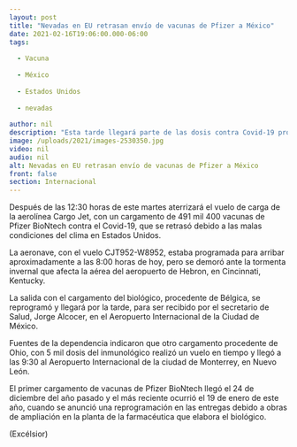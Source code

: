 ```yaml
---
layout: post
title: "Nevadas en EU retrasan envío de vacunas de Pfizer a México"
date: 2021-02-16T19:06:00.000-06:00
tags:
  
  - Vacuna
  
  - México
  
  - Estados Unidos
  
  - nevadas
  
author: nil
description: "Esta tarde llegará parte de las dosis contra Covid-19 programas para nuestro país; llega a Monterrey, Nuevo León, avión con 5 mil unidades del inmunológico"
image: /uploads/2021/images-2530350.jpg
video: nil
audio: nil
alt: Nevadas en EU retrasan envío de vacunas de Pfizer a México
front: false
section: Internacional
---
```


Después de las 12:30 horas de este martes aterrizará el vuelo de carga de la aerolínea Cargo Jet, con un cargamento de 491 mil 400 vacunas de Pfizer BioNtech contra el Covid-19, que se retrasó debido a las malas condiciones del clima en Estados Unidos.

La aeronave, con el vuelo CJT952-W8952, estaba programada para arribar aproximadamente a las 8:00 horas de hoy, pero se demoró ante la tormenta invernal que afecta la aérea del aeropuerto de Hebron, en Cincinnati, Kentucky.

La salida con el cargamento del biológico, procedente de Bélgica, se reprogramó y llegará por la tarde, para ser recibido por el secretario de Salud, Jorge Alcocer, en el Aeropuerto Internacional de la Ciudad de México.

Fuentes de la dependencia indicaron que otro cargamento procedente de Ohio, con 5 mil dosis del inmunológico realizó un vuelo en tiempo y llegó a las 9:30 al Aeropuerto Internacional de la ciudad de Monterrey, en Nuevo León.

El primer cargamento de vacunas de Pfizer BioNtech llegó el 24 de diciembre del año pasado y el más reciente ocurrió el 19 de enero de este año, cuando se anunció una reprogramación en las entregas debido a obras de ampliación en la planta de la farmacéutica que elabora el biológico.

(Excélsior)
